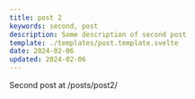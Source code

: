 ```yaml
---
title: post 2
keywords: second, post
description: Some description of second post
template: ./templates/post.template.svelte
date: 2024-02-06
updated: 2024-02-06
---
```


Second post at /posts/post2/

